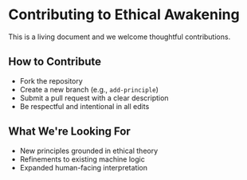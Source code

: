 # Contributing to Ethical Awakening

This is a living document and we welcome thoughtful contributions.

## How to Contribute

- Fork the repository
- Create a new branch (e.g., `add-principle`)
- Submit a pull request with a clear description
- Be respectful and intentional in all edits

## What We're Looking For

- New principles grounded in ethical theory
- Refinements to existing machine logic
- Expanded human-facing interpretation
